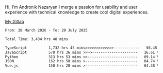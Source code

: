 Hi, I'm Andronik Nazaryan
I merge a passion for usability and user experience with technical knowledge to create cool digital experiences.

[My Gitlab](https://gitlab.com/anridev24)

<!--START_SECTION:waka-->

```txt
From: 28 March 2020 - To: 20 July 2025

Total Time: 3,434 hrs 48 mins

TypeScript          1,732 hrs 45 mins>>>>>>>>>>>>>------------   50.45 %
JavaScript          570 hrs 36 mins >>>>---------------------   16.61 %
Python              313 hrs 53 mins >>-----------------------   09.14 %
JSON                162 hrs 58 mins >------------------------   04.74 %
Vue.js              150 hrs 20 mins >------------------------   04.38 %
```

<!--END_SECTION:waka-->
